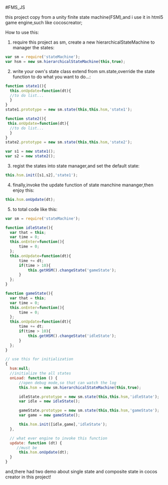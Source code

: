 #FMS_JS

this project copy from a unity finite state machine(FSM),and i use it in html5 game engine,such like cocoscreator;

How to use this:
  1. require this project as sm, create a new hierarchicalStateMachine to manager the states:
  ```javascript
  var sm = require('stateMachine');
  var hsm = new sm.hierarchicalStateMachine(this,true);
  ```
  2. write your own's state class extend from sm.state,override the state function to do what you want to do...:
  ```javascript
  function state1(){
    this.onUpdate=function(dt){
    //to do list...
    }
  }
  state1.prototype = new sm.state(this,this.hsm,'state1');
  
  function state2(){
   this.onUpdate=function(dt){
    //to do list...
    }
  }
  state2.prototype = new sm.state(this,this.hsm,'state2');
  
  var s1 = new state1();
  var s2 = new state2();
  ```
  3. regist the states into state manager,and set the default state: 
  ```javascript
  this.hsm.init([s1,s2],'state1');
  ```
  4. finally,invoke the update function of state manchine mananger,then enjoy this:
  ```javascript
  this.hsm.onUpdate(dt);
  ```
  5. to total code like this:
  ```javascript
  var sm = require('stateMachine');

  function idleState(){
    var that = this;
    var time = 0;
    this.onEnter=function(){
        time = 0;
    };
    this.onUpdate=function(dt){
        time += dt;
        if(time > 10){
            this.getHSM().changeState('gameState');
        }
    };
  }

  function gameState(){
    var that = this;
    var time = 0;
    this.onEnter=function(){
        time = 0;
    };
    this.onUpdate=function(dt){
        time += dt;
        if(time > 10){
            this.getHSM().changeState('idleState');
        }
    };
  }

  // use this for initialization
  {
    hsm:null;
    //initialize the all states
    onLoad: function () {
        //open debug mode,so that can watch the log
        this.hsm = new sm.hierarchicalStateMachine(this,true);
  
        idleState.prototype = new sm.state(this,this.hsm,'idleState');
        var idle = new idleState();
  
        gameState.prototype = new sm.state(this,this.hsm,'gameState');
        var game = new gameState();
  
        this.hsm.init([idle,game],'idleState');
    },
  
    // what ever engine to invoke this function
    update: function (dt) {
       //must be
        this.hsm.onUpdate(dt);
    }
  }
  ```
  
  and,there had two demo about single state and composite state in cocos creator in this project!
